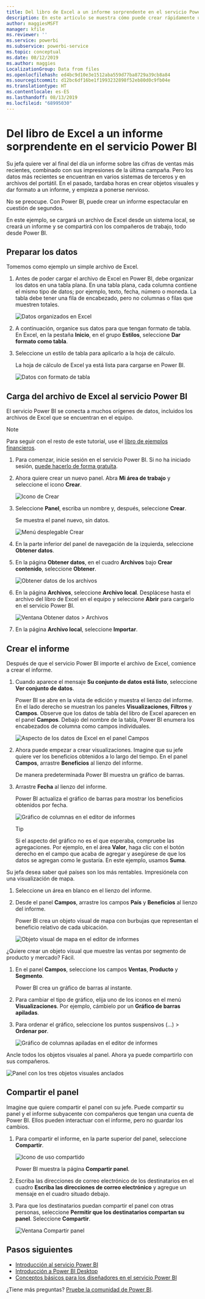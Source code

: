 ```yaml
---
title: Del libro de Excel a un informe sorprendente en el servicio Power BI
description: En este artículo se muestra cómo puede crear rápidamente un informe sorprendente a partir de un libro de Excel.
author: maggiesMSFT
manager: kfile
ms.reviewer: ''
ms.service: powerbi
ms.subservice: powerbi-service
ms.topic: conceptual
ms.date: 08/12/2019
ms.author: maggies
LocalizationGroup: Data from files
ms.openlocfilehash: ed4bc9d10e3e1512aba559d77ba8729a39cb8a84
ms.sourcegitcommit: d12bc6df16be1f1993232898f52eb80d0c9fb04e
ms.translationtype: HT
ms.contentlocale: es-ES
ms.lasthandoff: 08/13/2019
ms.locfileid: "68995030"
---
```

# <a name="from-excel-workbook-to-stunning-report-in-the-power-bi-service"></a>Del libro de Excel a un informe sorprendente en el servicio Power BI
Su jefa quiere ver al final del día un informe sobre las cifras de ventas más recientes, combinado con sus impresiones de la última campaña. Pero los datos más recientes se encuentran en varios sistemas de terceros y en archivos del portátil. En el pasado, tardaba horas en crear objetos visuales y dar formato a un informe, y empieza a ponerse nervioso.

No se preocupe. Con Power BI, puede crear un informe espectacular en cuestión de segundos.

En este ejemplo, se cargará un archivo de Excel desde un sistema local, se creará un informe y se compartirá con los compañeros de trabajo, todo desde Power BI.

## <a name="prepare-your-data"></a>Preparar los datos
Tomemos como ejemplo un simple archivo de Excel. 

1. Antes de poder cargar el archivo de Excel en Power BI, debe organizar los datos en una tabla plana. En una tabla plana, cada columna contiene el mismo tipo de datos; por ejemplo, texto, fecha, número o moneda. La tabla debe tener una fila de encabezado, pero no columnas o filas que muestren totales.

   ![Datos organizados en Excel](media/service-from-excel-to-stunning-report/pbi_excel_file.png)

2. A continuación, organice sus datos para que tengan formato de tabla. En Excel, en la pestaña **Inicio**, en el grupo **Estilos**, seleccione **Dar formato como tabla**. 

3. Seleccione un estilo de tabla para aplicarlo a la hoja de cálculo. 

   La hoja de cálculo de Excel ya está lista para cargarse en Power BI.

   ![Datos con formato de tabla](media/service-from-excel-to-stunning-report/pbi_excel_table.png)

## <a name="upload-your-excel-file-to-the-power-bi-service"></a>Carga del archivo de Excel al servicio Power BI
El servicio Power BI se conecta a muchos orígenes de datos, incluidos los archivos de Excel que se encuentran en el equipo. 

 > [!NOTE] 
 > Para seguir con el resto de este tutorial, use el [libro de ejemplos financieros](sample-financial-download.md).

1. Para comenzar, inicie sesión en el servicio Power BI. Si no ha iniciado sesión, [puede hacerlo de forma gratuita](https://powerbi.com).

2. Ahora quiere crear un nuevo panel. Abra **Mi área de trabajo** y seleccione el icono **Crear**.

   ![Icono de Crear](media/service-from-excel-to-stunning-report/power-bi-new-dash.png)

3. Seleccione **Panel**, escriba un nombre y, después, seleccione **Crear**. 

   Se muestra el panel nuevo, sin datos.

   ![Menú desplegable Crear](media/service-from-excel-to-stunning-report/power-bi-create-dash.png)

4. En la parte inferior del panel de navegación de la izquierda, seleccione **Obtener datos**. 

5. En la página **Obtener datos**, en el cuadro **Archivos** bajo **Crear contenido**, seleccione **Obtener**.

   ![Obtener datos de los archivos](media/service-from-excel-to-stunning-report/pbi_get_files.png)

6. En la página **Archivos**, seleccione **Archivo local**. Desplácese hasta el archivo del libro de Excel en el equipo y seleccione **Abrir** para cargarlo en el servicio Power BI. 

   ![Ventana Obtener datos > Archivos](media/service-from-excel-to-stunning-report/pbi_local_file.png)

7. En la página **Archivo local**, seleccione **Importar**.


## <a name="build-your-report"></a>Crear el informe
Después de que el servicio Power BI importe el archivo de Excel, comience a crear el informe. 

1. Cuando aparece el mensaje **Su conjunto de datos está listo**, seleccione **Ver conjunto de datos**.  

   Power BI se abre en la vista de edición y muestra el lienzo del informe. En el lado derecho se muestran los paneles **Visualizaciones**, **Filtros** y **Campos**. Observe que los datos de tabla del libro de Excel aparecen en el panel **Campos**. Debajo del nombre de la tabla, Power BI enumera los encabezados de columna como campos individuales.

   ![Aspecto de los datos de Excel en el panel Campos](media/service-from-excel-to-stunning-report/pbi_report_fields.png)

2. Ahora puede empezar a crear visualizaciones. Imagine que su jefe quiere ver los beneficios obtenidos a lo largo del tiempo. En el panel **Campos**, arrastre **Beneficios** al lienzo del informe. 

   De manera predeterminada Power BI muestra un gráfico de barras. 

3. Arrastre **Fecha** al lienzo del informe. 

   Power BI actualiza el gráfico de barras para mostrar los beneficios obtenidos por fecha.

   ![Gráfico de columnas en el editor de informes](media/service-from-excel-to-stunning-report/pbi_report_pin-new.png)

   > [!TIP]
   > Si el aspecto del gráfico no es el que esperaba, compruebe las agregaciones. Por ejemplo, en el área **Valor**, haga clic con el botón derecho en el campo que acaba de agregar y asegúrese de que los datos se agregan como le gustaría. En este ejemplo, usamos **Suma**.
   > 

Su jefa desea saber qué países son los más rentables. Impresiónela con una visualización de mapa. 

1. Seleccione un área en blanco en el lienzo del informe. 

2. Desde el panel **Campos**, arrastre los campos **País** y **Beneficios** al lienzo del informe.

   Power BI crea un objeto visual de mapa con burbujas que representan el beneficio relativo de cada ubicación.

   ![Objeto visual de mapa en el editor de informes](media/service-from-excel-to-stunning-report/pbi_report_map-new.png)

¿Quiere crear un objeto visual que muestre las ventas por segmento de producto y mercado? Fácil. 

1. En el panel **Campos**, seleccione los campos **Ventas**, **Producto** y **Segmento**. 
   
   Power BI crea un gráfico de barras al instante. 

2. Para cambiar el tipo de gráfico, elija uno de los iconos en el menú **Visualizaciones**. Por ejemplo, cámbielo por un **Gráfico de barras apiladas**. 

3. Para ordenar el gráfico, seleccione los puntos suspensivos (...) > **Ordenar por**.

   ![Gráfico de columnas apiladas en el editor de informes](media/service-from-excel-to-stunning-report/pbi_barchart-new.png)

Ancle todos los objetos visuales al panel. Ahora ya puede compartirlo con sus compañeros.

   ![Panel con los tres objetos visuales anclados](media/service-from-excel-to-stunning-report/pbi_report.png)

## <a name="share-your-dashboard"></a>Compartir el panel
Imagine que quiere compartir el panel con su jefe. Puede compartir su panel y el informe subyacente con compañeros que tengan una cuenta de Power BI. Ellos pueden interactuar con el informe, pero no guardar los cambios.

1. Para compartir el informe, en la parte superior del panel, seleccione **Compartir**.

   ![Icono de uso compartido](media/service-from-excel-to-stunning-report/power-bi-share.png)

   Power BI muestra la página **Compartir panel**. 

2. Escriba las direcciones de correo electrónico de los destinatarios en el cuadro **Escriba las direcciones de correo electrónico** y agregue un mensaje en el cuadro situado debajo. 

3. Para que los destinatarios puedan compartir el panel con otras personas, seleccione **Permitir que los destinatarios compartan su panel**. Seleccione **Compartir**.

   ![Ventana Compartir panel](media/service-from-excel-to-stunning-report/power-bi-share-dash-new.png)

## <a name="next-steps"></a>Pasos siguientes

* [Introducción al servicio Power BI](service-get-started.md)
* [Introducción a Power BI Desktop](desktop-getting-started.md)
* [Conceptos básicos para los diseñadores en el servicio Power BI](service-basic-concepts.md)

¿Tiene más preguntas? [Pruebe la comunidad de Power BI](http://community.powerbi.com/).

